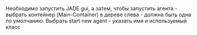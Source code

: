 Необходимо запустить JADE gui, 
а затем, чтобы запустить агента - выбрать контейнер (Main-Container) в дереве слева - должна быть одна по умолчанию.
Выбрать start new agent - указать имя и используемый класс 